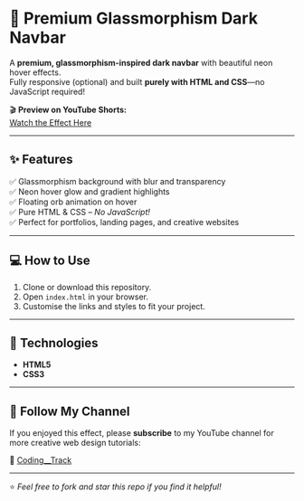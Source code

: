 # 🌌 Premium Glassmorphism Dark Navbar

A **premium, glassmorphism-inspired dark navbar** with beautiful neon hover effects.  
Fully responsive (optional) and built **purely with HTML and CSS**—no JavaScript required!

🎬 **Preview on YouTube Shorts:**  
[Watch the Effect Here](https://youtube.com/shorts/2VTeSTc_nHU)

---

## ✨ Features

✅ Glassmorphism background with blur and transparency  
✅ Neon hover glow and gradient highlights  
✅ Floating orb animation on hover  
✅ Pure HTML & CSS – _No JavaScript!_  
✅ Perfect for portfolios, landing pages, and creative websites

---

## 💻 How to Use

1. Clone or download this repository.
2. Open `index.html` in your browser.
3. Customise the links and styles to fit your project.

---

## 🎨 Technologies

- **HTML5**
- **CSS3**

---

## 📢 Follow My Channel

If you enjoyed this effect, please **subscribe** to my YouTube channel for more creative web design tutorials:

🔗 [Coding\_\_Track](https://www.youtube.com/@Coding__Track)

---

⭐ _Feel free to fork and star this repo if you find it helpful!_
